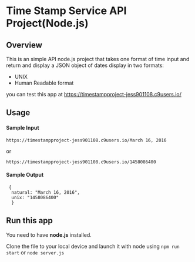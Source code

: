 # Time Stamp Service API Project(Node.js)

## Overview
  This is an simple API node.js project that takes one format of time input and 
  return and display a JSON object of
  dates display in two formats:
 
  - UNIX
  - Human Readable format
  
you  can test this app at https://timestampproject-jess901108.c9users.io/

## Usage
#### Sample Input
```
https://timestampproject-jess901108.c9users.io/March 16, 2016
```
or 
```
https://timestampproject-jess901108.c9users.io/1458086400
```

#### Sample Output
```
 {
  natural: "March 16, 2016",
  unix: "1458086400"
  }
```
## Run this app

You need to have **node.js** installed.

Clone the file to your local device and launch it with node using  ```npm run start``` or ```node server.js```